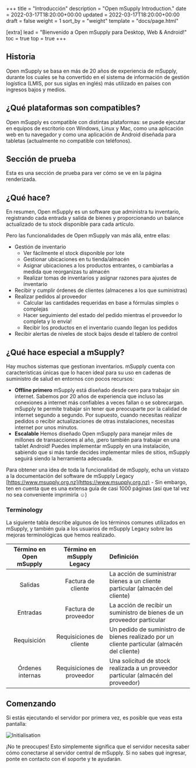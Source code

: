 +++
title = "Introducción"
description = "Open mSupply Introduction."
date = 2022-03-17T18:20:00+00:00
updated = 2022-03-17T18:20:00+00:00
draft = false
weight = 1
sort_by = "weight"
template = "docs/page.html"

[extra]
lead = "Bienvenido a Open mSupply para Desktop, Web & Android!"
toc = true
top = true
+++

## Historia

Open mSupply se basa en más de 20 años de experiencia de mSupply, durante los cuales se ha convertido en el sistema de información de gestión logística (LMIS, por sus siglas en inglés) más utilizado en países con ingresos bajos y medios.

## ¿Qué plataformas son compatibles?

Open mSupply es compatible con distintas plataformas: se puede ejecutar en equipos de escritorio con Windows, Linux y Mac, como una aplicación web en tu navegador y como una aplicación de Android diseñada para tabletas (actualmente no compatible con teléfonos).

## Sección de prueba

Esta es una sección de prueba para ver cómo se ve en la página renderizada.

## ¿Qué hace?

En resumen, Open mSupply es un software que administra tu inventario, registrando cada entrada y salida de bienes y proporcionando un balance actualizado de tu stock disponible para cada artículo.

Pero las funcionalidades de Open mSupply van más allá, entre ellas:

- Gestión de inventario
  - Ver fácilmente el stock disponible por lote
  - Gestionar ubicaciones en tu tienda/almacén
  - Asignar ubicaciones a los productos entrantes, o cambiarlas a medida que reorganizas tu almacén
  - Realizar tomas de inventarios y asignar razones para ajustes de inventario
- Recibir y cumplir órdenes de clientes (almacenes a los que suministras)
- Realizar pedidos al proveedor
  - Calcular las cantidades requeridas en base a fórmulas simples o complejas
  - Hacer seguimiento del estado del pedido mientras el proveedor lo completa y lo envía!
  - Recibir los productos en el inventario cuando llegan los pedidos
- Recibir alertas de niveles de stock bajos desde el tablero de control

## ¿Qué hace especial a mSupply?

Hay muchos sistemas que gestionan inventarios. mSupply cuenta con características únicas que lo hacen ideal para su uso en cadenas de suministro de salud en entornos con pocos recursos:

- **Offline primero** mSupply está diseñado desde cero para trabajar sin internet. Sabemos por 20 años de experiencia que incluso las conexiones a internet más confiables a veces fallan o se sobrecargan. mSupply te permite trabajar sin tener que preocuparte por la calidad de internet segundo a segundo. Por supuesto, cuando necesitas realizar pedidos o recibir actualizaciones de otras instalaciones, necesitas internet por unos minutos.
- **Escalable** Hemos diseñado Open mSupply para manejar miles de millones de transacciones al año, ¡pero también para trabajar en una tablet Android! Puedes implementar mSupply en una instalación, sabiendo que si más tarde decides implementar miles de sitios, mSupply seguirá siendo la herramienta adecuada.

Para obtener una idea de toda la funcionalidad de mSupply, echa un vistazo a la documentación del software de mSupply Legacy [https://www.msupply.org.nz](https://www.msupply.org.nz) - Sin embargo, ten en cuenta que es una extensa guía de casi 1000 páginas (así que tal vez no sea conveniente imprimirla ☺️)

### Terminology

La siguiente tabla describe algunos de los términos comunes utilizados en mSupply, y también guía a los usuarios de mSupply Legacy sobre las mejoras terminológicas que hemos realizado.

| Término en Open mSupply | Término en mSupply Legacy  | Definición                                                                                  |
| :---------------------: | :------------------------: | :------------------------------------------------------------------------------------------ |
|         Salidas         |     Factura de cliente     | La acción de suministrar bienes a un cliente particular (almacén del cliente)               |
|        Entradas         |    Factura de proveedor    | La acción de recibir un suministro de bienes de un proveedor particular                     |
|       Requisición       |  Requisiciones de cliente  | Un pedido de suministro de bienes realizado por un cliente particular (almacén del cliente) |
|    Órdenes internas     | Requisiciones de proveedor | Una solicitud de stock realizada a un proveedor particular (almacén del proveedor)          |

## Comenzando

Si estás ejecutando el servidor por primera vez, es posible que veas esta pantalla:

![Initialisation](/docs/introduction/images/initialisation.png)

¡No te preocupes! Esto simplemente significa que el servidor necesita saber cómo conectarse al servidor central de mSupply. Si no sabes qué ingresar, ponte en contacto con el soporte y te ayudarán.
